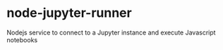 # node-jupyter-runner
Nodejs service to connect to a Jupyter instance and execute Javascript notebooks

